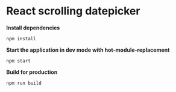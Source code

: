 # React scrolling datepicker

**Install dependencies**

```
npm install
```

**Start the application in dev mode with hot-module-replacement**

```
npm start
```

**Build for production**

```
npm run build
```